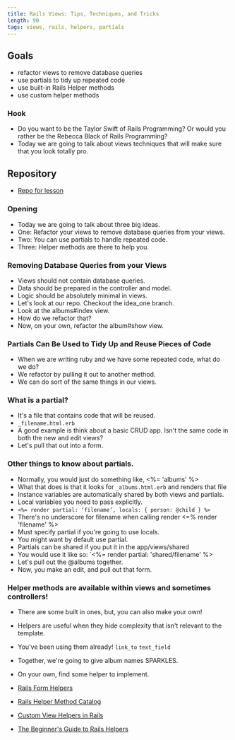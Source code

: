 ```yaml
---
title: Rails Views: Tips, Techniques, and Tricks
length: 90
tags: views, rails, helpers, partials
---
```


## Goals
* refactor views to remove database queries
* use partials to tidy up repeated code
* use built-in Rails Helper methods
* use custom helper methods

### Hook
* Do you want to be the Taylor Swift of Rails Programming? Or would you rather
be the Rebecca Black of Rails Programming?
* Today we are going to talk about views techniques that will make sure that
you look totally pro.

## Repository

* [Repo for lesson](https://github.com/mikedao/i-really-like-you)

### Opening
* Today we are going to talk about three big ideas.
* One: Refactor your views to remove database queries from your views.
* Two: You can use partials to handle repeated code.
* Three: Helper methods are there to help you.

### Removing Database Queries from your Views
* Views should not contain database queries.
* Data should be prepared in the controller and model.
* Logic should be absolutely minimal in views.
* Let's look at our repo. Checkout the idea_one branch.
* Look at the albums#index view.
* How do we refactor that?
* Now, on your own, refactor the album#show view.

### Partials Can Be Used to Tidy Up and Reuse Pieces of Code
* When we are writing ruby and we have some repeated code, what do we do?
* We refactor by pulling it out to another method.
* We can do sort of the same things in our views.

### What is a partial?
* It's a file that contains code that will be reused.
* `_filename.html.erb`
* A good example is think about a basic CRUD app. Isn't the same code
in both the new and edit views?
* Let's pull that out into a form.

### Other things to know about partials.
* Normally, you would just do something like, <%= 'albums' %>
* What that does is that it looks for `_albums.html.erb` and renders that file
* Instance variables are automatically shared by both views and partials.
* Local variables you need to pass explicitly.
* `<%= render partial: ‘filename’, locals: { person: @child } %>`
* There's no underscore for filename when calling render <=% render 'filename' %>
* Must specify partial if you're going to use locals.
* You might want by default use partial.
* Partials can be shared if you put it in the app/views/shared
* You would use it like so: `<%= render partial: 'shared/filename' %>
* Let's pull out the @albums together.
* Now, you make an edit, and pull out that form.

### Helper methods are available within views and sometimes controllers!
* There are some built in ones, but, you can also make your own!
* Helpers are useful when they hide complexity that isn't relevant to the template.
* You've been using them already! `link_to` `text_field`
* Together, we're going to give album names SPARKLES.
* On your own, find some helper to implement.


* [Rails Form Helpers](http://guides.rubyonrails.org/form_helpers.html)
* [Rails Helper Method Catalog](http://www.oreillynet.com/pub/a/ruby/excerpts/ruby-learning-rails/ruby-catalog-helper-methods.html)
* [Custom View Helpers in Rails](http://www.rails-dev.com/custom-view-helpers-in-rails-4)
* [The Beginner's Guide to Rails Helpers](http://mixandgo.com/blog/the-beginner-s-guide-to-rails-helpers)
